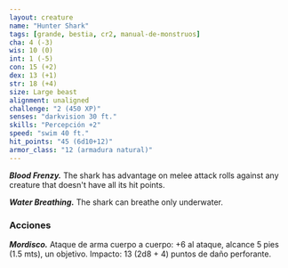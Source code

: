 ```yaml
---
layout: creature
name: "Hunter Shark"
tags: [grande, bestia, cr2, manual-de-monstruos]
cha: 4 (-3)
wis: 10 (0)
int: 1 (-5)
con: 15 (+2)
dex: 13 (+1)
str: 18 (+4)
size: Large beast
alignment: unaligned
challenge: "2 (450 XP)"
senses: "darkvision 30 ft."
skills: "Percepción +2"
speed: "swim 40 ft."
hit_points: "45 (6d10+12)"
armor_class: "12 (armadura natural)"
---
```


***Blood Frenzy.*** The shark has advantage on melee attack rolls against any creature that doesn't have all its hit points.

***Water Breathing.*** The shark can breathe only underwater.

### Acciones

***Mordisco.*** Ataque de arma cuerpo a cuerpo: +6 al ataque, alcance 5 pies (1.5 mts), un objetivo. Impacto: 13 (2d8 + 4) puntos de daño perforante.